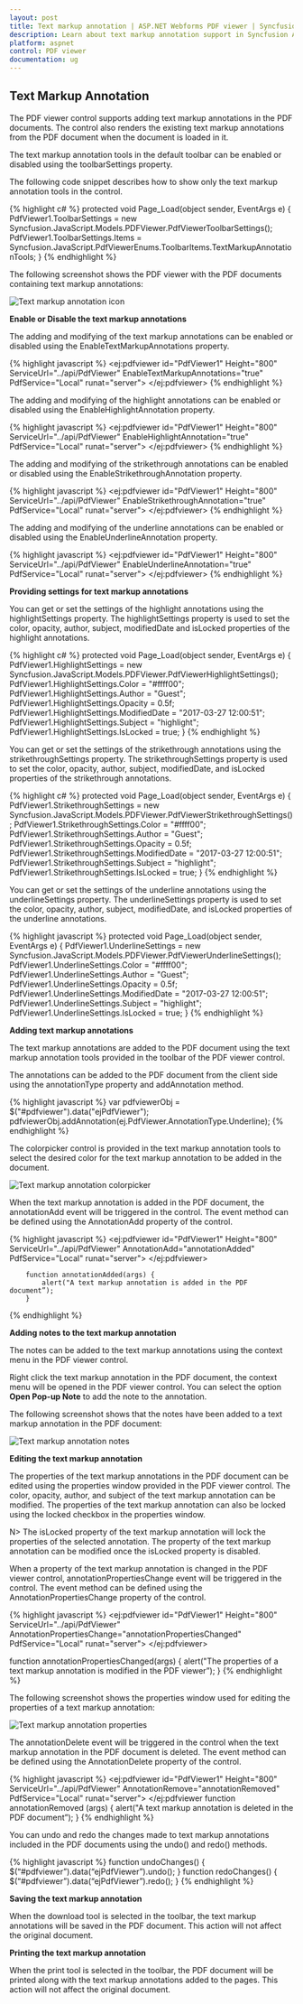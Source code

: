 ```yaml
---
layout: post
title: Text markup annotation | ASP.NET Webforms PDF viewer | Syncfusion
description: Learn about text markup annotation support in Syncfusion ASP.NET Webforms PDF viewer control and more details.
platform: aspnet
control: PDF viewer
documentation: ug
---
```


## Text Markup Annotation

The PDF viewer control supports adding text markup annotations in the PDF documents. The control also renders the existing text markup annotations from the PDF document when the document is loaded in it.

The text markup annotation tools in the default toolbar can be enabled or disabled using the toolbarSettings property.

The following code snippet describes how to show only the text markup annotation tools in the control.

{% highlight c# %}
protected void Page_Load(object sender, EventArgs e)
        {
            PdfViewer1.ToolbarSettings = new Syncfusion.JavaScript.Models.PDFViewer.PdfViewerToolbarSettings();
            PdfViewer1.ToolbarSettings.Items = Syncfusion.JavaScript.PdfViewerEnums.ToolbarItems.TextMarkupAnnotationTools;
        }
{% endhighlight %}

The following screenshot shows the PDF viewer with the PDF documents containing text markup annotations:

![Text markup annotation icon](Text-Markup-Annotation_images/Text_Markup_Annotations_img1.png)

**Enable or Disable the text markup annotations**

The adding and modifying of the text markup annotations can be enabled or disabled using the EnableTextMarkupAnnotations property.

{% highlight javascript %}
<ej:pdfviewer id="PdfViewer1" Height="800"  
            ServiceUrl="../api/PdfViewer" EnableTextMarkupAnnotations="true"
            PdfService="Local"
            runat="server">
        </ej:pdfviewer>
{% endhighlight %}

The adding and modifying of the highlight annotations can be enabled or disabled using the EnableHighlightAnnotation property.

{% highlight javascript %}
<ej:pdfviewer id="PdfViewer1" Height="800"  
            ServiceUrl="../api/PdfViewer" EnableHighlightAnnotation="true"
            PdfService="Local"
            runat="server">
        </ej:pdfviewer>
{% endhighlight %}

The adding and modifying of the strikethrough annotations can be enabled or disabled using the EnableStrikethroughAnnotation property.

{% highlight javascript %}
<ej:pdfviewer id="PdfViewer1" Height="800"  
            ServiceUrl="../api/PdfViewer" EnableStrikethroughAnnotation="true"
            PdfService="Local"
            runat="server">
        </ej:pdfviewer>
{% endhighlight %}

The adding and modifying of the underline annotations can be enabled or disabled using the EnableUnderlineAnnotation property.

{% highlight javascript %}
  <ej:pdfviewer id="PdfViewer1" Height="800"  
            ServiceUrl="../api/PdfViewer" EnableUnderlineAnnotation="true"
            PdfService="Local"
            runat="server">
        </ej:pdfviewer>
{% endhighlight %}

**Providing settings for text markup annotations**

You can get or set the settings of the highlight annotations using the highlightSettings property. The highlightSettings property is used to set the color, opacity, author, subject, modifiedDate and isLocked properties of the highlight annotations.

{% highlight c# %}
protected void Page_Load(object sender, EventArgs e)
        {
            PdfViewer1.HighlightSettings = new Syncfusion.JavaScript.Models.PDFViewer.PdfViewerHighlightSettings();
            PdfViewer1.HighlightSettings.Color = "#ffff00";
            PdfViewer1.HighlightSettings.Author = "Guest";
            PdfViewer1.HighlightSettings.Opacity = 0.5f;
            PdfViewer1.HighlightSettings.ModifiedDate = "2017-03-27 12:00:51";
            PdfViewer1.HighlightSettings.Subject = "highlight";
            PdfViewer1.HighlightSettings.IsLocked = true;
        }
{% endhighlight %}

You can get or set the settings of the strikethrough annotations using the strikethroughSettings property. The strikethroughSettings property is used to set the color, opacity, author, subject, modifiedDate, and isLocked properties of the strikethrough annotations.

{% highlight c# %}
   protected void Page_Load(object sender, EventArgs e)
        {
            PdfViewer1.StrikethroughSettings = new Syncfusion.JavaScript.Models.PDFViewer.PdfViewerStrikethroughSettings();
            PdfViewer1.StrikethroughSettings.Color = "#ffff00";
            PdfViewer1.StrikethroughSettings.Author = "Guest";
            PdfViewer1.StrikethroughSettings.Opacity = 0.5f;
            PdfViewer1.StrikethroughSettings.ModifiedDate = "2017-03-27 12:00:51";
            PdfViewer1.StrikethroughSettings.Subject = "highlight";
            PdfViewer1.StrikethroughSettings.IsLocked = true;
        }
{% endhighlight %}

You can get or set the settings of the underline annotations using the underlineSettings property. The underlineSettings property is used to set the color, opacity, author, subject, modifiedDate, and isLocked properties of the underline annotations.

{% highlight javascript %}
  protected void Page_Load(object sender, EventArgs e)
        {
            PdfViewer1.UnderlineSettings = new Syncfusion.JavaScript.Models.PDFViewer.PdfViewerUnderlineSettings();
            PdfViewer1.UnderlineSettings.Color = "#ffff00";
            PdfViewer1.UnderlineSettings.Author = "Guest";
            PdfViewer1.UnderlineSettings.Opacity = 0.5f;
            PdfViewer1.UnderlineSettings.ModifiedDate = "2017-03-27 12:00:51";
            PdfViewer1.UnderlineSettings.Subject = "highlight";
            PdfViewer1.UnderlineSettings.IsLocked = true;
        }
{% endhighlight %}

**Adding text markup annotations**

The text markup annotations are added to the PDF document using the text markup annotation tools provided in the toolbar of the PDF viewer control.

The annotations can be added to the PDF document from the client side using the annotationType property and addAnnotation method.

{% highlight javascript %}
var pdfviewerObj = $("#pdfviewer").data("ejPdfViewer");
pdfviewerObj.addAnnotation(ej.PdfViewer.AnnotationType.Underline);
{% endhighlight %}

The colorpicker control is provided in the text markup annotation tools to select the desired color for the text markup annotation to be added in the document.

![Text markup annotation colorpicker](Text-Markup-Annotation_images/Text_Markup_Annotations_img2.png)

When the text markup annotation is added in the PDF document, the annotationAdd event will be triggered in the control. The event method can be defined using the AnnotationAdd property of the control.

{% highlight javascript %}
 <ej:pdfviewer id="PdfViewer1" Height="800"  
            ServiceUrl="../api/PdfViewer" AnnotationAdd="annotationAdded"
            PdfService="Local"
            runat="server">
        </ej:pdfviewer>

        function annotationAdded(args) {
            alert("A text markup annotation is added in the PDF document”);
        }

{% endhighlight %}

**Adding notes to the text markup annotation**

The notes can be added to the text markup annotations using the context menu  in the PDF viewer control.

Right click the text markup annotation in the PDF document, the context menu will be opened in the PDF viewer control. You can select the option **Open Pop-up Note** to add the note to the annotation.

The following screenshot shows that the notes have been added to a text markup annotation in the PDF document:

![Text markup annotation notes](Text-Markup-Annotation_images/Text_Markup_Annotations_img3.png)

**Editing the text markup annotation**

The properties of the text markup annotations in the PDF document can be edited using the properties window provided in the PDF viewer control. The color, opacity, author, and subject of the text markup annotation can be modified. The properties of the text markup annotation can also be locked using the locked checkbox in the properties window.

N> The isLocked property of the text markup annotation will lock the properties of the selected annotation. The property of the text markup annotation can be modified once the isLocked property is disabled.

When a property of the text markup annotation is changed in the PDF viewer control, annotationPropertiesChange event will be triggered in the control. The event method can be defined using the AnnotationPropertiesChange property of the control.

{% highlight javascript %}
<ej:pdfviewer id="PdfViewer1" Height="800"  
            ServiceUrl="../api/PdfViewer" AnnotationPropertiesChange="annotationPropertiesChanged"
            PdfService="Local"
            runat="server">
        </ej:pdfviewer>

function annotationPropertiesChanged(args) {
            alert("The properties of a text markup annotation is modified in the PDF viewer”);
        }
{% endhighlight %}

The following screenshot shows the properties window used for editing the properties of a text markup annotation:

![Text markup annotation properties](Text-Markup-Annotation_images/Text_Markup_Annotations_img4.png)

The annotationDelete event will be triggered in the control when the text markup annotation in the PDF document is deleted. The event method can be defined using the AnnotationDelete property of the control.

{% highlight javascript %}
  <ej:pdfviewer id="PdfViewer1" Height="800"  
            ServiceUrl="../api/PdfViewer" AnnotationRemove="annotationRemoved"
            PdfService="Local"
            runat="server">
        </ej:pdfviewer
function annotationRemoved (args) {
            alert("A text markup annotation is deleted in the PDF document”);
        }
{% endhighlight %}

You can undo and redo the changes made to text markup annotations included in the PDF documents using the undo() and redo() methods.

{% highlight javascript %}
 function undoChanges() {
        $(“#pdfviewer”).data(“ejPdfViewer”).undo();
    }
    function redoChanges() {
        $(“#pdfviewer”).data(“ejPdfViewer”).redo();
    }
{% endhighlight %}

**Saving the text markup annotation**

When the download tool is selected in the toolbar, the text markup annotations will be saved in the PDF document. This action will not affect the original document.

**Printing the text markup annotation**

When the print tool is selected in the toolbar, the PDF document will be printed along with the text markup annotations added to the pages. This action will not affect the original document.
